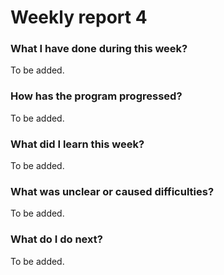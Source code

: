 # Weekly report 4

### What I have done during this week?

To be added.

### How has the program progressed?

To be added.

### What did I learn this week?

To be added.

### What was unclear or caused difficulties?

To be added.

### What do I do next?

To be added.


